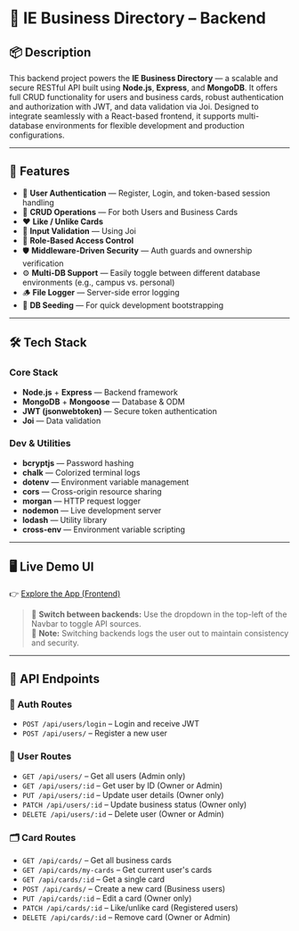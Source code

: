 # 🧠 IE Business Directory – Backend

## 📦 Description

This backend project powers the **IE Business Directory** — a scalable and secure RESTful API built using **Node.js**, **Express**, and **MongoDB**. It offers full CRUD functionality for users and business cards, robust authentication and authorization with JWT, and data validation via Joi. Designed to integrate seamlessly with a React-based frontend, it supports multi-database environments for flexible development and production configurations.

---

## 🚀 Features

- 🔐 **User Authentication** — Register, Login, and token-based session handling
- 🧾 **CRUD Operations** — For both Users and Business Cards
- ❤️ **Like / Unlike Cards**
- 🧪 **Input Validation** — Using Joi
- 🔑 **Role-Based Access Control**
- 🛡️ **Middleware-Driven Security** — Auth guards and ownership verification
- ⚙️ **Multi-DB Support** — Easily toggle between different database environments (e.g., campus vs. personal)
- 🪵 **File Logger** — Server-side error logging
- 🌱 **DB Seeding** — For quick development bootstrapping

---

## 🛠️ Tech Stack

### Core Stack
- **Node.js** + **Express** — Backend framework
- **MongoDB** + **Mongoose** — Database & ODM
- **JWT (jsonwebtoken)** — Secure token authentication
- **Joi** — Data validation

### Dev & Utilities
- **bcryptjs** — Password hashing
- **chalk** — Colorized terminal logs
- **dotenv** — Environment variable management
- **cors** — Cross-origin resource sharing
- **morgan** — HTTP request logger
- **nodemon** — Live development server
- **lodash** — Utility library
- **cross-env** — Environment variable scripting

---

## 🖥️ Live Demo UI

👉 [Explore the App (Frontend)](https://ie-business-directory.onrender.com/)

> 🔄 **Switch between backends:** Use the dropdown in the top-left of the Navbar to toggle API sources.  
> 🧼 **Note:** Switching backends logs the user out to maintain consistency and security.

---

## 📡 API Endpoints

### 🔐 Auth Routes

- `POST /api/users/login` – Login and receive JWT  
- `POST /api/users/` – Register a new user  

### 👤 User Routes

- `GET /api/users/` – Get all users (Admin only)  
- `GET /api/users/:id` – Get user by ID (Owner or Admin)  
- `PUT /api/users/:id` – Update user details (Owner only)  
- `PATCH /api/users/:id` – Update business status (Owner only)  
- `DELETE /api/users/:id` – Delete user (Owner or Admin)  

### 🗂️ Card Routes

- `GET /api/cards/` – Get all business cards  
- `GET /api/cards/my-cards` – Get current user's cards  
- `GET /api/cards/:id` – Get a single card  
- `POST /api/cards/` – Create a new card (Business users)  
- `PUT /api/cards/:id` – Edit a card (Owner only)  
- `PATCH /api/cards/:id` – Like/unlike card (Registered users)  
- `DELETE /api/cards/:id` – Remove card (Owner or Admin)  
